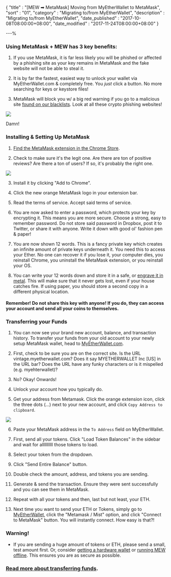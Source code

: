 {
"title"       : "[MEW ➡ MetaMask] Moving from MyEtherWallet to MetaMask",
"sort"        : "01",
"category"    : "Migrating to/from MyEtherWallet",
"description" : "Migrating to/from MyEtherWallet",
"date_published" : "2017-10-08T08:00:00+08:00",
"date_modified"  : "2017-11-24T08:00:00+08:00"
}

---%

### Using MetaMask + MEW has 3 key benefits:

1. If you use MetaMask, it is far less likely you will be phished or affected by a phishing site as your key remains in MetaMask and the fake website will not be able to steal it.

2. It is by far the fastest, easiest way to unlock your wallet via MyEtherWallet.com & completely free. You *just* click a button. No more searching for keys or keystore files!

3. MetaMask will block you w/ a big red warning if you go to a malicious site [found on our blacklists](https://github.com/409H/EtherAddressLookup/blob/master/blacklists/domains.json). Look at all these crypto phishing websites!

![](../images/metamask/moving-from-private-key-to-metamask_03.jpg)

Damn!



### Installing & Setting Up MetaMask

1. [Find the MetaMask extension in the Chrome Store](https://chrome.google.com/webstore/detail/metamask/nkbihfbeogaeaoehlefnkodbefgpgknn).

2. Check to make sure it's the legit one. Are there are ton of positive reviews? Are there a ton of users? If so, it's probably the right one.

![](../images/metamask/moving-from-private-key-to-metamask_01.jpg)

3. Install it by clicking "Add to Chrome".

4. Click the new orange MetaMask logo in your extension bar.

5. Read the terms of service. Accept said terms of service.

6. You are now asked to enter a password, which protects your key by encrypting it. This means you are more secure. Choose a strong, easy to remember password. Do not store said password in Dropbox, post it to Twitter, or share it with anyone. Write it down with good ol' fashion pen & paper!

7. You are now shown 12 words. This is a fancy private key which creates an infinite amount of private keys underneath it. You need this to access your Ether. No one can recover it if you lose it, your computer dies, you reinstall Chrome, you uninstall the MetaMask extension, or you reinstall your OS.

8. You can write your 12 words down and store it in a safe, or [engrave it in metal](https://cryptosteel.com/). This will make sure that it never gets lost, even if your house catches fire. If using paper, you should store a second copy in a different physical location.

#### Remember! Do not share this key with anyone! If you do, they can access your account and send all your coins to themselves.



### Transferring your Funds

1. You can now see your brand new account, balance, and transaction history. To transfer your funds from your old account to your newly setup MetaMask wallet, head to [MyEtherWallet.com](https://vintage.myetherwallet.com/#send-transaction).

2. First, check to be sure you are on the correct site. Is the URL vintage.myetherwallet.com? Does it say MYETHERWALLET Inc [US] in the URL bar? Does the URL have any funky characters or is it mispelled (e.g. myehterwallet)?

3. No? Okay! Onwards!

4. Unlock your account how you typically do.

5. Get your address from Metamask. Click the orange extension icon, click the three dots (...) next to your new account, and click `Copy Address to clipboard`.

![](../images/metamask/moving-from-private-key-to-metamask_02.jpg)

6. Paste your MetaMask address in the `To Address` field on MyEtherWallet.

7. First, send all your tokens. Click "Load Token Balances" in the sidebar and wait for allllllllll those tokens to load.

8. Select your token from the dropdown.

9. Click "Send Entire Balance" button.

10. Double check the amount, address, and tokens you are sending.

10. Generate & send the transaction. Ensure they were sent successfully and you can see them in MetaMask.

11. Repeat with all your tokens and then, last but not least, your ETH.

12. Next time you want to send your ETH or Tokens, simply go to [MyEtherWallet](https://vintage.myetherwallet.com/), click the "Metamask / Mist" option, and click "Connect to MetaMask" button. You will instantly connect. How easy is that?!


### Warning!

*  If you are sending a huge amount of tokens or ETH, please send a small, test amount first. Or, consider [getting a hardware wallet](https://kb.myetherwallet.com/hardware-wallets/hardware-wallet-recommendations.html) or [running MEW offline](https://kb.myetherwallet.com/offline/running-myetherwallet-locally.html). This ensures you are as secure as possible.



### [Read more about transferring funds](https://kb.myetherwallet.com/?search=how%20do%20i%20send%20ether%20from%20one%20wallet%20to%20another).
